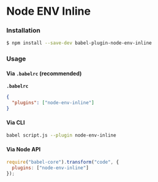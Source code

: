 # Node ENV Inline

### Installation

```sh
$ npm install --save-dev babel-plugin-node-env-inline
```

### Usage

#### Via `.babelrc` (recommended)

**`.babelrc`**

```json
{
  "plugins": ["node-env-inline"]
}
```

#### Via CLI

```sh
babel script.js --plugin node-env-inline
```

#### Via Node API

```js
require("babel-core").transform("code", {
  plugins: ["node-env-inline"]
});
```
